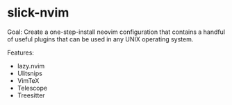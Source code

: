 # slick-nvim

Goal: Create a one-step-install neovim configuration that contains a handful of useful plugins that can be used in any UNIX operating system.

Features:
* lazy.nvim
* Ulitsnips
* VimTeX
* Telescope
* Treesitter

